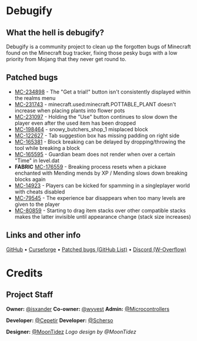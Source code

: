 # Debugify
## What the hell is debugify?
Debugify is a community project to clean up the forgotten bugs of Minecraft found on the Minecraft bug tracker, fixing those pesky bugs with a low priority from Mojang that they never get round to.

## Patched bugs
-   [MC-234898](https://bugs.mojang.com/browse/MC-234898) - The "Get a trial!" button isn't consistently displayed within the realms menu
-   [MC-231743](https://bugs.mojang.com/browse/MC-231743) - minecraft.used:minecraft.POTTABLE_PLANT doesn't increase when placing plants into flower pots
-   [MC-231097](https://bugs.mojang.com/browse/MC-231097) - Holding the "Use" button continues to slow down the player even after the used item has been dropped
-   [MC-198464](https://bugs.mojang.com/browse/MC-198464) - snowy_butchers_shop_1 misplaced block
-   [MC-122627](https://bugs.mojang.com/browse/MC-122627) - Tab suggestion box has missing padding on right side
-   [MC-165381](https://bugs.mojang.com/browse/MC-165381) - Block breaking can be delayed by dropping/throwing the tool while breaking a block
-   [MC-165595](https://bugs.mojang.com/browse/MC-165595) - Guardian beam does not render when over a certain "Time" in level.dat
-   **FABRIC** [MC-176559](https://bugs.mojang.com/browse/MC-176559) - Breaking process resets when a pickaxe enchanted with Mending mends by XP / Mending slows down breaking blocks again
-   [MC-14923](https://bugs.mojang.com/browse/MC-14923) - Players can be kicked for spamming in a singleplayer world with cheats disabled
-   [MC-79545](https://bugs.mojang.com/browse/MC-79545) - The experience bar disappears when too many levels are given to the player
-   [MC-80859](https://bugs.mojang.com/browse/MC-80859) - Starting to drag item stacks over other compatible stacks makes the latter invisible until appearance change (stack size increases)

## Links and other info
[GitHub](https://github.com/W-OVERFLOW/Debugify) • [Curseforge](https://curseforge.com/minecraft/mc-mods/debugify) • [Patched bugs (GitHub List)](https://github.com/W-OVERFLOW/Debugify/blob/1.18/PATCHED.md) • [Discord (W-Overflow)](https://discord.gg/x9d4h2CV)
 
# Credits
## Project Staff
**Owner:** [@isxander](https://modrinth.com/user/isxander)
**Co-owner:** [@wyvest](https://modrinth.com/user/wyvest)
**Admin:** [@Microcontrollers](https://modrinth.com/user/Microcontrollers)

**Developer:** [@Cepetir](https://modrinth.com/user/Cepetir)
**Developer:** [@Scherso](https://modrinth.com/user/Scherso)

**Designer:** [@MoonTidez](https://modrinth.com/user/MoonTidez)
*Logo design by @MoonTidez*
